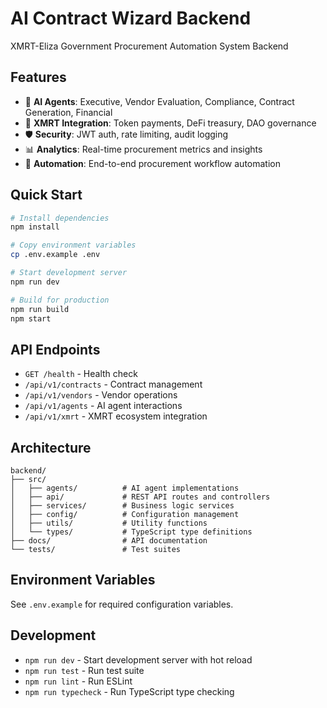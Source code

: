 # AI Contract Wizard Backend

XMRT-Eliza Government Procurement Automation System Backend

## Features

- 🤖 **AI Agents**: Executive, Vendor Evaluation, Compliance, Contract Generation, Financial
- 🔗 **XMRT Integration**: Token payments, DeFi treasury, DAO governance
- 🛡️ **Security**: JWT auth, rate limiting, audit logging
- 📊 **Analytics**: Real-time procurement metrics and insights
- 🔄 **Automation**: End-to-end procurement workflow automation

## Quick Start

```bash
# Install dependencies
npm install

# Copy environment variables
cp .env.example .env

# Start development server
npm run dev

# Build for production
npm run build
npm start
```

## API Endpoints

- `GET /health` - Health check
- `/api/v1/contracts` - Contract management
- `/api/v1/vendors` - Vendor operations
- `/api/v1/agents` - AI agent interactions
- `/api/v1/xmrt` - XMRT ecosystem integration

## Architecture

```
backend/
├── src/
│   ├── agents/          # AI agent implementations
│   ├── api/             # REST API routes and controllers
│   ├── services/        # Business logic services
│   ├── config/          # Configuration management
│   ├── utils/           # Utility functions
│   └── types/           # TypeScript type definitions
├── docs/                # API documentation
└── tests/               # Test suites
```

## Environment Variables

See `.env.example` for required configuration variables.

## Development

- `npm run dev` - Start development server with hot reload
- `npm run test` - Run test suite
- `npm run lint` - Run ESLint
- `npm run typecheck` - Run TypeScript type checking

